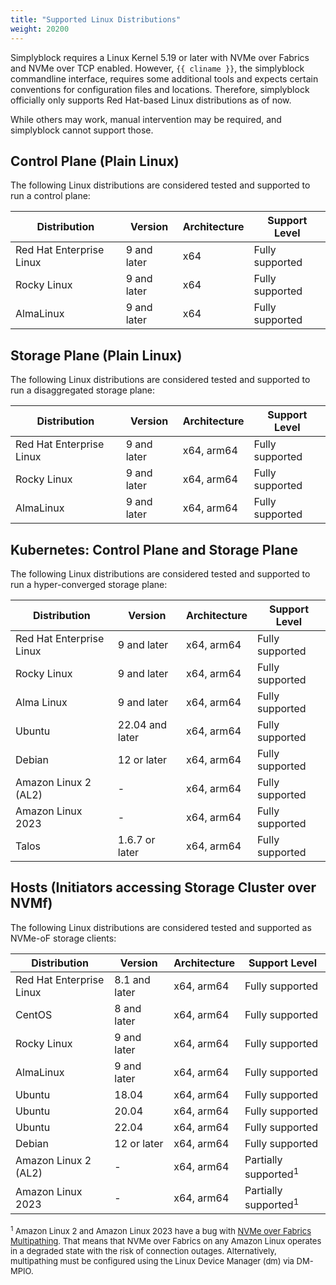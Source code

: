 ```yaml
---
title: "Supported Linux Distributions"
weight: 20200
---
```


Simplyblock requires a Linux Kernel 5.19 or later with NVMe over Fabrics and NVMe over TCP enabled. However,
`{{ cliname }}`, the simplyblock commandline interface, requires some additional tools and expects certain
conventions for configuration files and locations. Therefore, simplyblock officially only supports Red Hat-based Linux
distributions as of now.

While others may work, manual intervention may be required, and simplyblock cannot support those.

## Control Plane (Plain Linux)

The following Linux distributions are considered tested and supported to run a control plane:

| Distribution             | Version     | Architecture | Support Level   |
|--------------------------|-------------|--------------|-----------------|
| Red Hat Enterprise Linux | 9 and later | x64          | Fully supported |
| Rocky Linux              | 9 and later | x64          | Fully supported |
| AlmaLinux                | 9 and later | x64          | Fully supported |

## Storage Plane (Plain Linux)

The following Linux distributions are considered tested and supported to run a disaggregated storage plane:

| Distribution             | Version     | Architecture | Support Level   |
|--------------------------|-------------|--------------|-----------------|
| Red Hat Enterprise Linux | 9 and later | x64, arm64   | Fully supported |
| Rocky Linux              | 9 and later | x64, arm64   | Fully supported |
| AlmaLinux                | 9 and later | x64, arm64   | Fully supported |

## Kubernetes: Control Plane and Storage Plane

The following Linux distributions are considered tested and supported to run a hyper-converged storage plane:

| Distribution             | Version         | Architecture | Support Level   |
|--------------------------|-----------------|--------------|-----------------|
| Red Hat Enterprise Linux | 9 and later     | x64, arm64   | Fully supported |
| Rocky Linux              | 9 and later     | x64, arm64   | Fully supported |
| Alma Linux               | 9 and later     | x64, arm64   | Fully supported |
| Ubuntu                   | 22.04 and later | x64, arm64   | Fully supported |
| Debian                   | 12 or later     | x64, arm64   | Fully supported |
| Amazon Linux 2 (AL2)     | -               | x64, arm64   | Fully supported |
| Amazon Linux 2023        | -               | x64, arm64   | Fully supported |
| Talos                    | 1.6.7 or later  | x64, arm64   | Fully supported |

## Hosts (Initiators accessing Storage Cluster over NVMf)

The following Linux distributions are considered tested and supported as NVMe-oF storage clients:

| Distribution             | Version       | Architecture | Support Level                   |
|--------------------------|---------------|--------------|---------------------------------|
| Red Hat Enterprise Linux | 8.1 and later | x64, arm64   | Fully supported                 |
| CentOS                   | 8 and later   | x64, arm64   | Fully supported                 |
| Rocky Linux              | 9 and later   | x64, arm64   | Fully supported                 |
| AlmaLinux                | 9 and later   | x64, arm64   | Fully supported                 |
| Ubuntu                   | 18.04         | x64, arm64   | Fully supported                 |
| Ubuntu                   | 20.04         | x64, arm64   | Fully supported                 |
| Ubuntu                   | 22.04         | x64, arm64   | Fully supported                 |
| Debian                   | 12 or later   | x64, arm64   | Fully supported                 |
| Amazon Linux 2 (AL2)     | -             | x64, arm64   | Partially supported<sup>1</sup> |
| Amazon Linux 2023        | -             | x64, arm64   | Partially supported<sup>1</sup> |

<span markdown style="font-size: small;"><sup>1</sup> Amazon Linux 2 and Amazon Linux 2023 have a bug with
[NVMe over Fabrics Multipathing](../important-notes/terminology.md#multipathing). That means that NVMe over Fabrics
on any Amazon Linux operates in a degraded state with the risk of connection outages. Alternatively,
multipathing must be configured using the Linux Device Manager (dm) via DM-MPIO.</span> 

